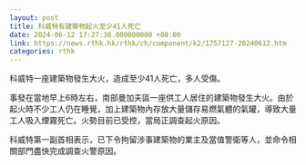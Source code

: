 ```yaml
---
layout: post
title: 科威特有建築物起火至少41人死亡
date: 2024-06-12 17:27:38.000000000 +08:00
link: https://news.rthk.hk/rthk/ch/component/k2/1757127-20240612.htm
categories: rthk
---
```


科威特一座建築物發生大火，造成至少41人死亡，多人受傷。

事發在當地早上6時左右，南部曼加夫區一座供工人居住的建築物發生大火。由於起火時不少工人仍在睡覺，加上建築物內存放大量儲存易燃氣體的氣罐，導致大量工人吸入煙霧死亡。火勢目前已受控，當局正調查起火原因。

科威特第一副首相表示，已下令拘留涉事建築物的業主及當值警衛等人，並命令相關部門盡快完成調查火警原因。
